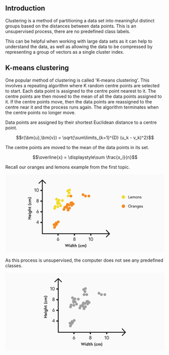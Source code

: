 ## Introduction

Clustering is a method of partitioning a data set into meaningful distinct groups based on the distances between data points. This is an unsupervised process, there are no predefined class labels.

This can be helpful when working with large data sets as it can help to understand the data, as well as allowing the data to be compressed by representing a group of vectors as a single cluster index.

## K-means clustering

One popular method of clustering is called 'K-means clustering'. This involves a repeating algorithm where K random centre points are selected to start. Each data point is assigned to the centre point nearest to it. The centre points are then moved to the mean of all the data points assigned to it. If the centre points move, then the data points are reassigned to the centre near it and the process runs again. The algorithm terminates when the centre points no longer move.

Data points are assigned by their shortest Euclidean distance to a centre point.

$$r(\bm{u},\bm{v}) = \sqrt{\sum\limits_{k=1}^{D} (u_k - v_k)^2}$$

The centre points are moved to the mean of the data points in its set.

$$\overline{x} = \displaystyle\sum \frac{x_i}{n}$$

Recall our oranges and lemons example from the first topic.

![Fruit graph](fruit-graph.svg)

As this process is unsupervised, the computer does not see any predefined classes.

![Colourless graph](colourless-graph.svg)

<!-- ## Measuring accuracy

## Hierarchical clustering

## Dimensionality reduction

## Principal component analysis -->
